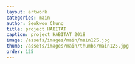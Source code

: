 ```yaml
---
layout: artwork 
categories: main 
author: Seokwoo Chung 
title: project HABITAT 
caption: project HABITAT_2018 
image: /assets/images/main/main125.jpg 
thumb: /assets/images/main/thumbs/main125.jpg 
order: 125 
---
```

